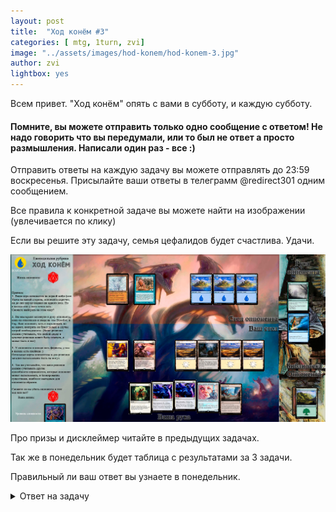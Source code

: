 ```yaml
---
layout: post
title:  "Ход конём #3"
categories: [ mtg, 1turn, zvi]
image: "../assets/images/hod-konem/hod-konem-3.jpg"
author: zvi
lightbox: yes
---
```


Всем привет. "Ход конём" опять с вами в субботу, и каждую субботу.

<h4>Помните, вы можете отправить только одно сообщение с ответом! Не надо говорить что вы передумали, или то был не ответ а просто размышления. Написали один раз - все :)</h4>

Отправить ответы на каждую задачу вы можете отправлять до 23:59 воскресенья. Присылайте ваши ответы в телеграмм @redirect301 одним сообщением.

Все правила к конкретной задаче вы можете найти на изображении (увлечивается по клику)

Если вы решите эту задачу, семья цефалидов будет счастлива. Удачи.

<a data-fancybox="gallery" href="../assets/images/hod-konem/hod-konem-3.jpg"><img src="../assets/images/hod-konem/hod-konem-3.jpg"></a>

Про призы и дисклеймер читайте в предыдущих задачах.

Так же в понедельник будет таблица с результатами за 3 задачи.

Правильный ли ваш ответ вы узнаете в понедельник.

<details> 
  <summary>Ответ на задачу</summary>
  Самый умный что ли? :)
</details>